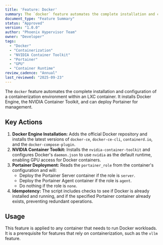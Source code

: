 ```yaml
---
title: 'Feature: Docker'
summary: The `docker` feature automates the complete installation and configuration of a containerization environment within an LXC container, including Docker Engine, NVIDIA Container Toolkit, and Portainer.
document_type: "Feature Summary"
status: "Approved"
version: "1.0.0"
author: "Phoenix Hypervisor Team"
owner: "Developer"
tags:
  - "Docker"
  - "Containerization"
  - "NVIDIA Container Toolkit"
  - "Portainer"
  - "GPU"
  - "Container Runtime"
review_cadence: "Annual"
last_reviewed: "2025-09-23"
---
```

The `docker` feature automates the complete installation and configuration of a containerization environment within an LXC container. It installs Docker Engine, the NVIDIA Container Toolkit, and can deploy Portainer for management.

## Key Actions

1.  **Docker Engine Installation:** Adds the official Docker repository and installs the latest versions of `docker-ce`, `docker-ce-cli`, `containerd.io`, and the `docker-compose-plugin`.
2.  **NVIDIA Container Toolkit:** Installs the `nvidia-container-toolkit` and configures Docker's `daemon.json` to use `nvidia` as the default runtime, enabling GPU access for Docker containers.
3.  **Portainer Deployment:** Reads the `portainer_role` from the container's configuration and will:
    *   Deploy the Portainer Server container if the role is `server`.
    *   Deploy the Portainer Agent container if the role is `agent`.
    *   Do nothing if the role is `none`.
4.  **Idempotency:** The script includes checks to see if Docker is already installed and running, and if the specified Portainer container already exists, preventing redundant operations.

## Usage

This feature is applied to any container that needs to run Docker workloads. It is a prerequisite for features that rely on containerization, such as the `vllm` feature.
